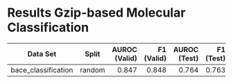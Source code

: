 # Results Gzip-based Molecular Classification
|     Data Set      |Split |AUROC (Valid)|F1 (Valid)|AUROC (Test)|F1 (Test)|
|-------------------|------|------------:|---------:|-----------:|--------:|
|bace_classification|random|        0.847|     0.848|       0.764|    0.763|
